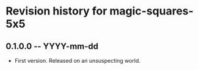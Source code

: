 # Revision history for magic-squares-5x5

## 0.1.0.0 -- YYYY-mm-dd

* First version. Released on an unsuspecting world.
